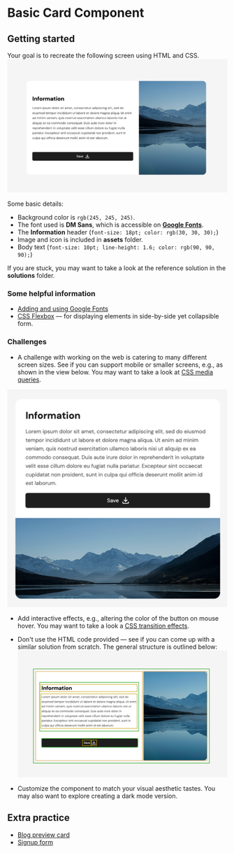 # Basic Card Component

## Getting started

Your goal is to recreate the following screen using HTML and CSS.
![](assets/card-component-reference.png)

Some basic details:

- Background color is `rgb(245, 245, 245)`.
- The font used is **DM Sans**, which is accessible on **[Google Fonts](https://fonts.google.com/)**.
- The **Information** header (`font-size: 18pt; color: rgb(30, 30, 30);`)
- Image and icon is included in **assets** folder.
- Body text (`font-size: 10pt; line-height: 1.6; color: rgb(90, 90, 90);`)

If you are stuck, you may want to take a look at the reference solution in the **solutions** folder.

### Some helpful information

- [Adding and using Google Fonts](https://www.w3schools.com/css/css_font_google.asp)
- [CSS Flexbox](https://www.w3schools.com/css/css3_flexbox.asp) — for displaying elements in side-by-side yet
  collapsible form.

### Challenges

- A challenge with working on the web is catering to many different screen sizes.
  See if you can support mobile or smaller screens, e.g., as shown in the view below.
  You may want to take a look at [CSS media queries](https://www.w3schools.com/css/css_rwd_mediaqueries.asp).

![](assets/responsive-web-dev-card-component.png)

- Add interactive effects, e.g., altering the color of the button on mouse hover.
  You may want to take a look a [CSS transition effects](https://www.w3schools.com/css/css3_transitions.asp).

- Don't use the HTML code provided — see if you can come up with a similar solution from scratch.
  The general structure is outlined below: ![](assets/card-component-structure.png)

- Customize the component to match your visual aesthetic tastes. You may also want to explore creating a dark mode
  version.

## Extra practice

- [Blog preview card](https://www.frontendmentor.io/challenges/blog-preview-card-ckPaj01IcS)
- [Signup form](https://www.frontendmentor.io/challenges/newsletter-signup-form-with-success-message-3FC1AZbNrv)
